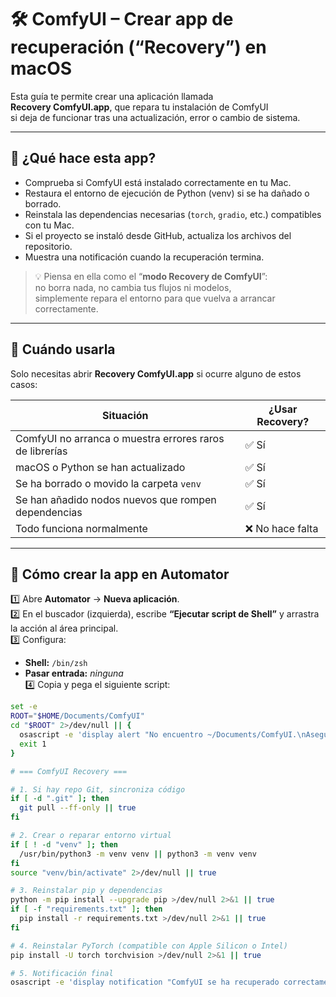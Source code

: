 # 🛠️ ComfyUI – Crear app de recuperación (“Recovery”) en macOS

Esta guía te permite crear una aplicación llamada  
**Recovery ComfyUI.app**, que repara tu instalación de ComfyUI  
si deja de funcionar tras una actualización, error o cambio de sistema.

---

## 🧠 ¿Qué hace esta app?

- Comprueba si ComfyUI está instalado correctamente en tu Mac.  
- Restaura el entorno de ejecución de Python (venv) si se ha dañado o borrado.  
- Reinstala las dependencias necesarias (`torch`, `gradio`, etc.) compatibles con tu Mac.  
- Si el proyecto se instaló desde GitHub, actualiza los archivos del repositorio.  
- Muestra una notificación cuando la recuperación termina.

> 💡 Piensa en ella como el “**modo Recovery de ComfyUI**”:  
> no borra nada, no cambia tus flujos ni modelos,  
> simplemente repara el entorno para que vuelva a arrancar correctamente.

---

## 🧩 Cuándo usarla

Solo necesitas abrir **Recovery ComfyUI.app** si ocurre alguno de estos casos:

| Situación | ¿Usar Recovery? |
|------------|-----------------|
| ComfyUI no arranca o muestra errores raros de librerías | ✅ Sí |
| macOS o Python se han actualizado | ✅ Sí |
| Se ha borrado o movido la carpeta `venv` | ✅ Sí |
| Se han añadido nodos nuevos que rompen dependencias | ✅ Sí |
| Todo funciona normalmente | ❌ No hace falta |

---

## 🧱 Cómo crear la app en Automator

1️⃣ Abre **Automator** → **Nueva aplicación**.  
2️⃣ En el buscador (izquierda), escribe **“Ejecutar script de Shell”** y arrastra la acción al área principal.  
3️⃣ Configura:
   - **Shell:** `/bin/zsh`  
   - **Pasar entrada:** *ninguna*  
4️⃣ Copia y pega el siguiente script:

```bash
set -e
ROOT="$HOME/Documents/ComfyUI"
cd "$ROOT" 2>/dev/null || {
  osascript -e 'display alert "No encuentro ~/Documents/ComfyUI.\nAsegúrate de que está ahí o ajusta la ruta dentro del script." as warning'
  exit 1
}

# === ComfyUI Recovery ===

# 1. Si hay repo Git, sincroniza código
if [ -d ".git" ]; then
  git pull --ff-only || true
fi

# 2. Crear o reparar entorno virtual
if [ ! -d "venv" ]; then
  /usr/bin/python3 -m venv venv || python3 -m venv venv
fi
source "venv/bin/activate" 2>/dev/null || true

# 3. Reinstalar pip y dependencias
python -m pip install --upgrade pip >/dev/null 2>&1 || true
if [ -f "requirements.txt" ]; then
  pip install -r requirements.txt >/dev/null 2>&1 || true
fi

# 4. Reinstalar PyTorch (compatible con Apple Silicon o Intel)
pip install -U torch torchvision >/dev/null 2>&1 || true

# 5. Notificación final
osascript -e 'display notification "ComfyUI se ha recuperado correctamente" with title "ComfyUI Recovery" subtitle "Entorno reparado y actualizado"'
